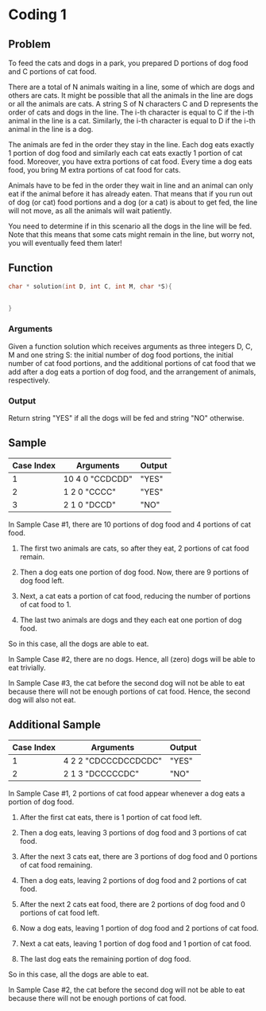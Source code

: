 # Coding 1

## Problem

To feed the cats and dogs in a park, you prepared D portions of dog
food and C portions of cat food.

There are a total of N animals waiting in a line, some of which are dogs and others are cats. It might be possible that
all the animals in the line are dogs or all the animals are cats. A string S of N characters C and D represents the
order of cats and dogs in the line. The i-th character is equal to C if the i-th animal in the line is a cat. Similarly,
the i-th character is equal to D if the i-th animal in the line is a dog.

The animals are fed in the order they stay in the line. Each dog eats exactly 1 portion of dog food and similarly each
cat eats exactly 1 portion of cat food. Moreover, you have extra portions of cat food. Every time a dog eats food, you
bring M extra portions of cat food for cats.

Animals have to be fed in the order they wait in line and an animal can only eat if the animal before it has already
eaten. That means that if you run out of dog (or cat) food portions and a dog (or a cat) is about to get fed, the line
will not move, as all the animals will wait patiently.

You need to determine if in this scenario all the dogs in the line will be fed. Note that this means that some cats
might remain in the line, but worry not, you will eventually feed them later!

## Function

```C
char * solution(int D, int C, int M, char *S){
    
    
}
```

### Arguments

Given a function solution which receives arguments as three integers D, C, M and one string S:
the initial number of dog food portions, the initial number of cat food portions,
and the additional portions of cat food that we add after a dog eats a portion of dog food,
and the arrangement of animals, respectively.

### Output

Return string "YES" if all the dogs will be fed and string "NO" otherwise.

## Sample

| Case Index | Arguments       | Output |
|------------|-----------------|--------|
| 1          | 10 4 0 "CCDCDD" | "YES"  |
| 2          | 1 2 0 "CCCC"    | "YES"  |
| 3          | 2 1 0 "DCCD"    | "NO"   |

In Sample Case #1, there are 10 portions of dog food and 4 portions of cat food.

1. The first two animals are cats, so after they eat, 2 portions of cat food remain.

2. Then a dog eats one portion of dog food. Now, there are 9 portions of dog food left.

3. Next, a cat eats a portion of cat food, reducing the number of portions of cat food to 1.

4. The last two animals are dogs and they each eat one portion of dog food.

So in this case, all the dogs are able to eat.

In Sample Case #2, there are no dogs. Hence, all (zero) dogs will be able to eat trivially.

In Sample Case #3, the cat before the second dog will not be able to eat because there will not be enough portions of
cat food. Hence, the second dog will also not eat.

## Additional Sample

| Case Index | Arguments            | Output |
|------------|----------------------|--------|
| 1          | 4 2 2 "CDCCCDCCDCDC" | "YES"  |
| 2          | 2 1 3 "DCCCCCDC"     | "NO"   |

In Sample Case #1, 2 portions of cat food appear whenever a dog eats a portion of dog food.

1. After the first cat eats, there is 1 portion of cat food left.

2. Then a dog eats, leaving 3 portions of dog food and 3 portions of cat food.

3. After the next 3 cats eat, there are 3 portions of dog food and 0 portions of cat food remaining.

4. Then a dog eats, leaving 2 portions of dog food and 2 portions of cat food.

5. After the next 2 cats eat food, there are 2 portions of dog food and 0 portions of cat food left.

6. Now a dog eats, leaving 1 portion of dog food and 2 portions of cat food.

7. Next a cat eats, leaving 1 portion of dog food and 1 portion of cat food.

8. The last dog eats the remaining portion of dog food.

So in this case, all the dogs are able to eat.

In Sample Case #2, the cat before the second dog will not be able to eat because there will not be enough portions of
cat food.






